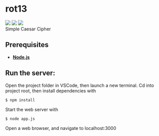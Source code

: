 # rot13
![](https://img.shields.io/github/repo-size/timburr1/rot13)
![](https://img.shields.io/github/contributors/timburr1/rot13)
![](https://img.shields.io/github/last-commit/timburr1/rot13)
<br>Simple Caesar Cipher

## Prerequisites
* [**Node.js**](https://nodejs.org/)

## Run the server:
Open the project folder in VSCode, then launch a new terminal. Cd into project root, then install dependencies with 
```
$ npm install
```
Start the web server with
```
$ node app.js
```
Open a web browser, and navigate to localhost:3000
